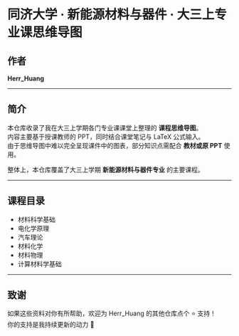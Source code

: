 # 同济大学 · 新能源材料与器件 · 大三上专业课思维导图  

## 作者  
**Herr_Huang**

---

## 简介  
本仓库收录了我在大三上学期各门专业课课堂上整理的 **课程思维导图**。  
内容主要基于授课教师的 PPT，同时结合课堂笔记与 LaTeX 公式输入。  
由于思维导图中难以完全呈现课件中的图表，部分知识点需配合 **教材或原 PPT** 使用。  

整体上，本仓库覆盖了大三上学期 **新能源材料与器件专业** 的主要课程。  

---

## 课程目录  
- 材料科学基础  
- 电化学原理  
- 汽车理论  
- 材料化学  
- 材料物理  
- 计算材料学基础  

---

## 致谢  
如果这些资料对你有所帮助，欢迎为 Herr_Huang 的其他仓库点个 ⭐ 支持！  
你的支持是我持续更新的动力 🙌
